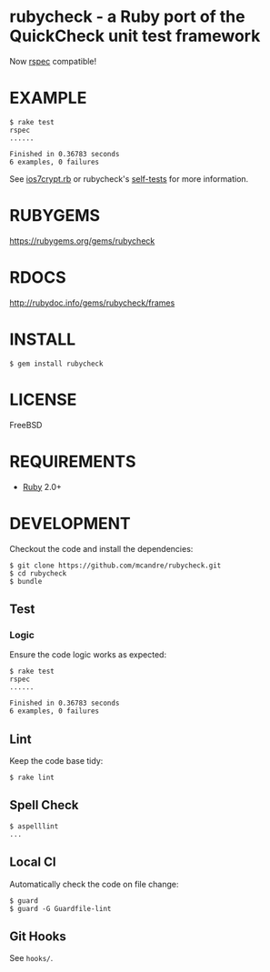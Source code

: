 # rubycheck - a Ruby port of the QuickCheck unit test framework

Now [rspec](http://rspec.info/) compatible!

# EXAMPLE

```
$ rake test
rspec
......

Finished in 0.36783 seconds
6 examples, 0 failures
```

See [ios7crypt.rb](https://github.com/mcandre/ios7crypt/blob/master/ruby/ios7crypt.rb) or rubycheck's [self-tests](https://github.com/mcandre/rubycheck/blob/master/spec/rubycheck_spec.rb) for more information.

# RUBYGEMS

https://rubygems.org/gems/rubycheck

# RDOCS

http://rubydoc.info/gems/rubycheck/frames

# INSTALL

```
$ gem install rubycheck
```

# LICENSE

FreeBSD

# REQUIREMENTS

* [Ruby](https://www.ruby-lang.org/) 2.0+

# DEVELOPMENT

Checkout the code and install the dependencies:

```
$ git clone https://github.com/mcandre/rubycheck.git
$ cd rubycheck
$ bundle
```

## Test

### Logic

Ensure the code logic works as expected:

```
$ rake test
rspec
......

Finished in 0.36783 seconds
6 examples, 0 failures
```

## Lint

Keep the code base tidy:

```
$ rake lint
```

## Spell Check

```
$ aspelllint
...
```

## Local CI

Automatically check the code on file change:

```
$ guard
$ guard -G Guardfile-lint
```

## Git Hooks

See `hooks/`.

